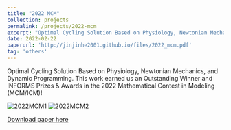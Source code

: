 ```yaml
---
title: "2022 MCM"
collection: projects
permalink: /projects/2022-mcm
excerpt: "Optimal Cycling Solution Based on Physiology, Newtonian Mechanics, and Dynamic Programming. This work earned us a Outstanding Winner and INFORMS Prizes & Awards in the 2022 Mathematical Contest in Modeling (MCM/ICM)!<br/><img src='/images/2022MCM1.png'>"
date: 2022-02-22
paperurl: 'http://jinjinhe2001.github.io/files/2022_mcm.pdf'
tag: 'others'
---
```

Optimal Cycling Solution Based on Physiology, Newtonian Mechanics, and Dynamic Programming. This work earned us an Outstanding Winner and INFORMS Prizes & Awards in the 2022 Mathematical Contest in Modeling (MCM/ICM)!

![2022MCM1](http://jinjinhe2001.github.io/images/2022MCM1.png)
![2022MCM2](http://jinjinhe2001.github.io/images/2022MCM2.png)

[Download paper here](http://jinjinhe2001.github.io/files/2022_mcm.pdf)
